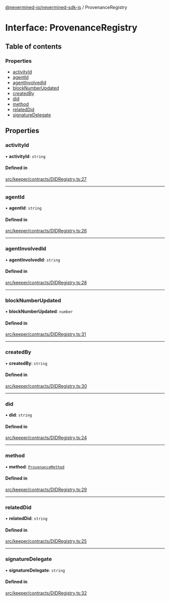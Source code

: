 [@nevermined-io/nevermined-sdk-js](../code-reference.md) / ProvenanceRegistry

# Interface: ProvenanceRegistry

## Table of contents

### Properties

- [activityId](ProvenanceRegistry.md#activityid)
- [agentId](ProvenanceRegistry.md#agentid)
- [agentInvolvedId](ProvenanceRegistry.md#agentinvolvedid)
- [blockNumberUpdated](ProvenanceRegistry.md#blocknumberupdated)
- [createdBy](ProvenanceRegistry.md#createdby)
- [did](ProvenanceRegistry.md#did)
- [method](ProvenanceRegistry.md#method)
- [relatedDid](ProvenanceRegistry.md#relateddid)
- [signatureDelegate](ProvenanceRegistry.md#signaturedelegate)

## Properties

### activityId

• **activityId**: `string`

#### Defined in

[src/keeper/contracts/DIDRegistry.ts:27](https://github.com/nevermined-io/sdk-js/blob/cc34aea/src/keeper/contracts/DIDRegistry.ts#L27)

___

### agentId

• **agentId**: `string`

#### Defined in

[src/keeper/contracts/DIDRegistry.ts:26](https://github.com/nevermined-io/sdk-js/blob/cc34aea/src/keeper/contracts/DIDRegistry.ts#L26)

___

### agentInvolvedId

• **agentInvolvedId**: `string`

#### Defined in

[src/keeper/contracts/DIDRegistry.ts:28](https://github.com/nevermined-io/sdk-js/blob/cc34aea/src/keeper/contracts/DIDRegistry.ts#L28)

___

### blockNumberUpdated

• **blockNumberUpdated**: `number`

#### Defined in

[src/keeper/contracts/DIDRegistry.ts:31](https://github.com/nevermined-io/sdk-js/blob/cc34aea/src/keeper/contracts/DIDRegistry.ts#L31)

___

### createdBy

• **createdBy**: `string`

#### Defined in

[src/keeper/contracts/DIDRegistry.ts:30](https://github.com/nevermined-io/sdk-js/blob/cc34aea/src/keeper/contracts/DIDRegistry.ts#L30)

___

### did

• **did**: `string`

#### Defined in

[src/keeper/contracts/DIDRegistry.ts:24](https://github.com/nevermined-io/sdk-js/blob/cc34aea/src/keeper/contracts/DIDRegistry.ts#L24)

___

### method

• **method**: [`ProvenanceMethod`](../enums/ProvenanceMethod.md)

#### Defined in

[src/keeper/contracts/DIDRegistry.ts:29](https://github.com/nevermined-io/sdk-js/blob/cc34aea/src/keeper/contracts/DIDRegistry.ts#L29)

___

### relatedDid

• **relatedDid**: `string`

#### Defined in

[src/keeper/contracts/DIDRegistry.ts:25](https://github.com/nevermined-io/sdk-js/blob/cc34aea/src/keeper/contracts/DIDRegistry.ts#L25)

___

### signatureDelegate

• **signatureDelegate**: `string`

#### Defined in

[src/keeper/contracts/DIDRegistry.ts:32](https://github.com/nevermined-io/sdk-js/blob/cc34aea/src/keeper/contracts/DIDRegistry.ts#L32)
